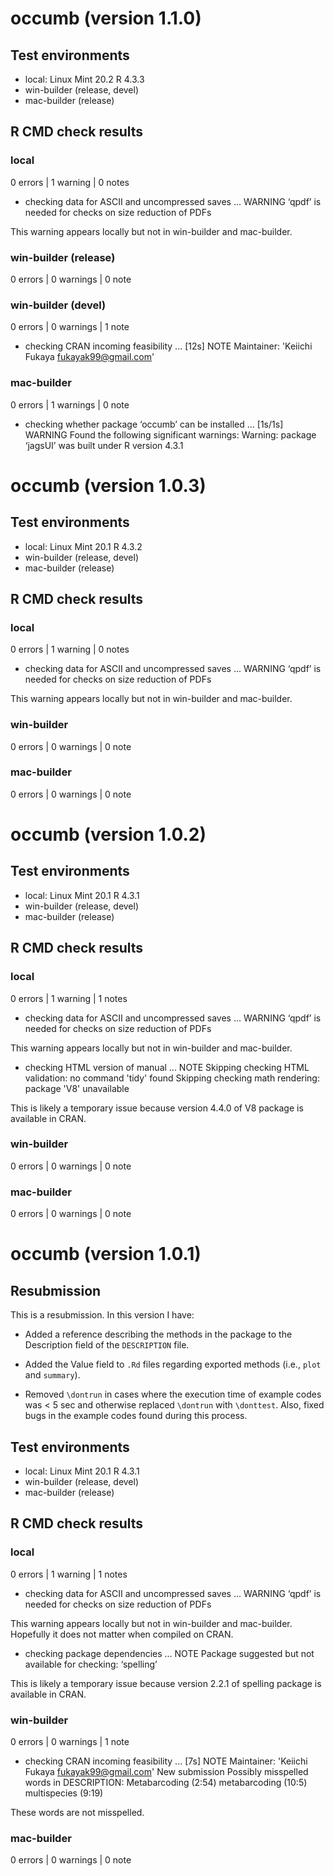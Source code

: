 # occumb (version 1.1.0)

## Test environments

- local: Linux Mint 20.2 R 4.3.3
- win-builder (release, devel)
- mac-builder (release)

## R CMD check results

### local

0 errors | 1 warning | 0 notes

* checking data for ASCII and uncompressed saves ...
WARNING
‘qpdf’ is needed for checks on size reduction of PDFs

This warning appears locally but not in win-builder and mac-builder.

### win-builder (release)

0 errors | 0 warnings | 0 note

### win-builder (devel)

0 errors | 0 warnings | 1 note

* checking CRAN incoming feasibility ... [12s] NOTE
Maintainer: 'Keiichi Fukaya <fukayak99@gmail.com>'

### mac-builder

0 errors | 1 warnings | 0 note

* checking whether package ‘occumb’ can be installed ... [1s/1s] WARNING
Found the following significant warnings:
  Warning: package ‘jagsUI’ was built under R version 4.3.1



# occumb (version 1.0.3)

## Test environments

- local: Linux Mint 20.1 R 4.3.2
- win-builder (release, devel)
- mac-builder (release)

## R CMD check results

### local

0 errors | 1 warning | 0 notes

* checking data for ASCII and uncompressed saves ...
WARNING
‘qpdf’ is needed for checks on size reduction of PDFs

This warning appears locally but not in win-builder and mac-builder.

### win-builder

0 errors | 0 warnings | 0 note

### mac-builder

0 errors | 0 warnings | 0 note



# occumb (version 1.0.2)

## Test environments

- local: Linux Mint 20.1 R 4.3.1
- win-builder (release, devel)
- mac-builder (release)

## R CMD check results

### local

0 errors | 1 warning | 1 notes

* checking data for ASCII and uncompressed saves ...
WARNING
‘qpdf’ is needed for checks on size reduction of PDFs

This warning appears locally but not in win-builder and mac-builder.

* checking HTML version of manual ... NOTE
Skipping checking HTML validation: no command 'tidy' found
Skipping checking math rendering: package 'V8' unavailable

This is likely a temporary issue because version 4.4.0 of V8 package is available in CRAN.

### win-builder

0 errors | 0 warnings | 0 note

### mac-builder

0 errors | 0 warnings | 0 note



# occumb (version 1.0.1)

## Resubmission

This is a resubmission. In this version I have:

- Added a reference describing the methods in the package to the Description field of the `DESCRIPTION` file.

- Added the Value field to `.Rd` files regarding exported methods (i.e., `plot` and `summary`).

- Removed `\dontrun` in cases where the execution time of example codes was < 5 sec and otherwise replaced `\dontrun` with `\donttest`. Also, fixed bugs in the example codes found during this process.

## Test environments

- local: Linux Mint 20.1 R 4.3.1
- win-builder (release, devel)
- mac-builder (release)

## R CMD check results

### local

0 errors | 1 warning | 1 notes

* checking data for ASCII and uncompressed saves ...
WARNING
‘qpdf’ is needed for checks on size reduction of PDFs

This warning appears locally but not in win-builder and mac-builder. Hopefully it does not matter when compiled on CRAN.

* checking package dependencies ... NOTE
Package suggested but not available for checking: ‘spelling’

This is likely a temporary issue because version 2.2.1 of spelling package is available in CRAN.

### win-builder

0 errors | 0 warnings | 1 note

* checking CRAN incoming feasibility ... [7s] NOTE
Maintainer: 'Keiichi Fukaya <fukayak99@gmail.com>'
New submission
Possibly misspelled words in DESCRIPTION:
  Metabarcoding (2:54)
  metabarcoding (10:5)
  multispecies (9:19)

These words are not misspelled.

### mac-builder

0 errors | 0 warnings | 0 note

